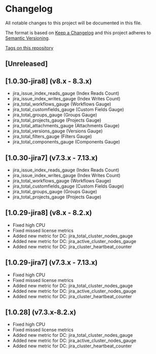 # Changelog

All notable changes to this project will be documented in this file.

The format is based on [Keep a Changelog](http://keepachangelog.com/en/1.0.0/)
and this project adheres to [Semantic Versioning](http://semver.org/spec/v2.0.0.html).

[Tags on this repository](https://github.com/AndreyVMarkelov/jira-prometheus-exporter/releases)

## [Unreleased]

## [1.0.30-jira8] (v8.x - 8.3.x)

- jira_issue_index_reads_gauge (Index Reads Count)
- jira_issue_index_writes_gauge (Index Writes Count)
- jira_total_workflows_gauge (Workflows Gauge)
- jira_total_customfields_gauge (Custom Fields Gauge)
- jira_total_groups_gauge (Groups Gauge)
- jira_total_projects_gauge (Projects Gauge)
- jira_total_attachments_gauge (Attachments Gauge)
- jira_total_versions_gauge (Versions Gauge)
- jira_total_filters_gauge (Filters Gauge)
- jira_total_components_gauge (Components Gauge)

## [1.0.30-jira7] (v7.3.x - 7.13.x)

- jira_issue_index_reads_gauge (Index Reads Count)
- jira_issue_index_writes_gauge (Index Writes Count)
- jira_total_workflows_gauge (Workflows Gauge)
- jira_total_customfields_gauge (Custom Fields Gauge)
- jira_total_groups_gauge (Groups Gauge)
- jira_total_projects_gauge (Projects Gauge)

## [1.0.29-jira8] (v8.x - 8.2.x)

- Fixed high CPU
- Fixed missed license metrics
- Added new metric for DC: jira_total_cluster_nodes_gauge
- Added new metric for DC: jira_active_cluster_nodes_gauge
- Added new metric for DC: jira_cluster_heartbeat_counter

## [1.0.29-jira7] (v7.3.x - 7.13.x)

- Fixed high CPU
- Fixed missed license metrics
- Added new metric for DC: jira_total_cluster_nodes_gauge
- Added new metric for DC: jira_active_cluster_nodes_gauge
- Added new metric for DC: jira_cluster_heartbeat_counter

## [1.0.28] (v7.3.x-8.2.x)

- Fixed high CPU
- Fixed missed license metrics
- Added new metric for DC: jira_total_cluster_nodes_gauge
- Added new metric for DC: jira_active_cluster_nodes_gauge
- Added new metric for DC: jira_cluster_heartbeat_counter
